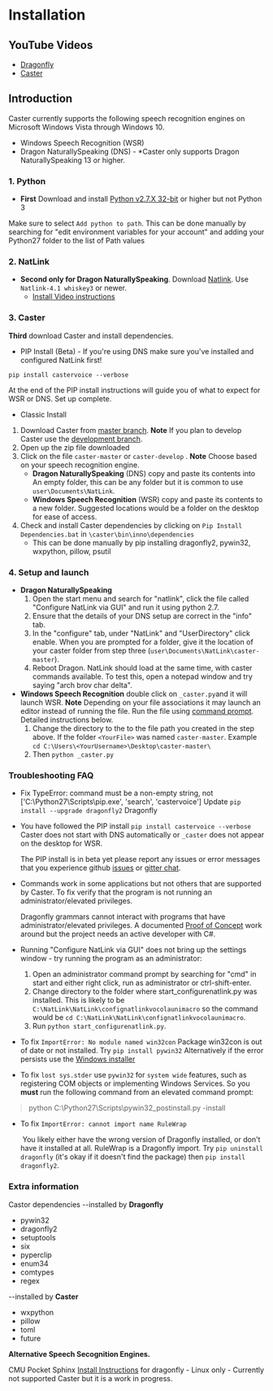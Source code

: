 # Installation

## YouTube Videos

- [Dragonfly](https://www.youtube.com/watch?v=iNAsV4pcnEA)
- [Caster](https://www.youtube.com/watch?v=wjSwB4cpMDI)

## **Introduction**

Caster currently supports the following speech recognition engines on Microsoft Windows Vista through Windows 10.

- Windows Speech Recognition (WSR)
- Dragon NaturallySpeaking (DNS) - *Caster only supports Dragon NaturallySpeaking 13 or higher.

### 1. Python

- **First** Download and install [Python v2.7.X  32-bit](https://sourceforge.net/projects/natlink/files/pythonfornatlink/python2.7.14/python2.7.14.exe/download) or higher but not Python 3

Make sure to select `Add python to path`. This can be done manually by searching for "edit environment variables for your account" and adding your Python27 folder to the list of Path values

### 2. NatLink

- **Second only for Dragon NaturallySpeaking**. Download [Natlink](https://sourceforge.net/projects/natlink/files/natlink/natlinktest4.1/). Use `Natlink-4.1 whiskey3` or newer.
  - [Install Video instructions](https://www.youtube.com/watch?v=dj5xgWSOEXA)

### 3. Caster

**Third** download Caster and install dependencies.

- PIP Install (Beta) - If you're using DNS make sure you've installed and configured NatLink first!

 `pip install castervoice --verbose` 

At the end of the PIP install instructions will guide you of what to expect for WSR or DNS. Set up complete.

- Classic Install

1. Download Caster from [master branch](https://github.com/synkarius/caster/archive/master.zip). **Note** If you plan to develop Caster use the [development branch](https://github.com/synkarius/caster/archive/develop.zip).
2. Open up the zip file downloaded
3. Click on the file `caster-master` or `caster-develop` . **Note** Choose based on your speech recognition engine.
   - **Dragon NaturallySpeaking** (DNS) copy and paste its contents into An empty folder, this can be any folder but it is common to use `user\Documents\NatLink`.
   - **Windows Speech Recognition**  (WSR) copy and paste its contents to a new folder. Suggested locations would be a folder on the desktop for ease of access.
4. Check and install Caster dependencies by clicking on `Pip Install Dependencies.bat` in `\caster\bin\inno\dependencies`
   - This can be done manually by pip installing dragonfly2, pywin32, wxpython, pillow, psutil

### 4. Setup and launch

- **Dragon NaturallySpeaking**
  1. Open the start menu and search for "natlink", click the file called "Configure NatLink via GUI" and run it using python 2.7.
  2. Ensure that the details of your DNS setup are correct in the "info" tab.
  3. In the "configure" tab, under "NatLink" and "UserDirectory" click enable. When you are prompted for a folder, give it the location of your caster folder from step three (`user\Documents\NatLink\caster-master`).
  4. Reboot Dragon. NatLink should load at the same time, with caster commands available. To test this, open a notepad window and try saying "arch brov char delta".
- **Windows Speech Recognition** double click on `_caster.py`and it will launch WSR. **Note** Depending on your file associations it may launch an editor instead of running the file. Run the file using  [command prompt](https://www.wikihow.com/Open-the-Command-Prompt-in-Windows). Detailed instructions below.
  1. Change the directory to the to the file path you created in the step above. If the folder `<YourFile>` was named `caster-master`.
     Example `cd C:\Users\<YourUsername>\Desktop\caster-master\`
  2. Then `python _caster.py`

### Troubleshooting FAQ

- Fix TypeError: command must be a non-empty string, not ['C:\\Python27\\Scripts\\pip.exe', 'search', 'castervoice']
   Update `pip install --upgrade dragonfly2` Dragonfly

- You have followed the PIP install `pip install castervoice --verbose`  Caster does not start with DNS automatically or `_caster` does not appear on the desktop for WSR.

    The PIP install is in beta yet please report any issues or error messages that you experience github [issues](https://github.com/dictation-toolbox/Caster/issues) or [gitter chat](https://gitter.im/synkarius/Caster?utm_source=share-link&utm_medium=link&utm_campaign=share-link).

- Commands work in some applications but not others that are supported by Caster. To fix verify that the program is not running an administrator/elevated privileges. 

    Dragonfly grammars cannot interact with programs that have administrator/elevated privileges. A documented [Proof of Concept](https://github.com/dictation-toolbox/dragonfly/issues/11) work around but the project needs an active developer with C#.

- Running "Configure NatLink via GUI" does not bring up the settings window - try running the program as an administrator:

  1. Open an administrator command prompt by searching for "cmd" in start and either right click, run as administrator or ctrl-shift-enter.
  2. Change directory to the folder where start_configurenatlink.py was installed. This is likely to be `C:\NatLink\NatLink\confignatlinkvocolaunimacro` so the command would be `cd C:\NatLink\NatLink\confignatlinkvocolaunimacro`.
  3. Run `python start_configurenatlink.py`.

- To fix `ImportError: No module named win32con`
  Package win32con is out of date or not installed. Try `pip install pywin32`  Alternatively if the error persists use the [Windows installer](https://sourceforge.net/projects/pywin32/files/pywin32/Build%20221/pywin32-221.win32-py2.7.exe/download)

- To fix `lost sys.stder` use `pywin32` for `system wide` features, such as registering COM objects or implementing Windows Services. So you **must** run the following command from an elevated command prompt:

> python C:\Python27\Scripts\pywin32_postinstall.py -install

- To fix `ImportError: cannot import name RuleWrap`

  ​	You likely either have the wrong version of Dragonfly installed, or don't have it installed at all.  RuleWrap is a Dragonfly import. Try `pip uninstall dragonfly` (it's okay if it doesn't find the package) then `pip install dragonfly2`.

### Extra information

Castor dependencies
--installed by **Dragonfly**

- pywin32
- dragonfly2
- setuptools
- six
- pyperclip
- enum34
- comtypes
- regex

--installed by **Caster**

- wxpython
- pillow
- toml
- future

**Alternative Speech Secognition Engines.**

CMU Pocket Sphinx [Install Instructions](https://dragonfly2.readthedocs.io/en/latest/sphinx_engine.html) for dragonfly - Linux only - Currently not supported Caster but it is a work in progress.
